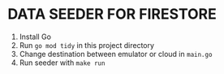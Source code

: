 # DATA SEEDER FOR FIRESTORE

1. Install Go
2. Run `go mod tidy` in this project directory
3. Change destination between emulator or cloud in `main.go`
4. Run seeder with `make run`

